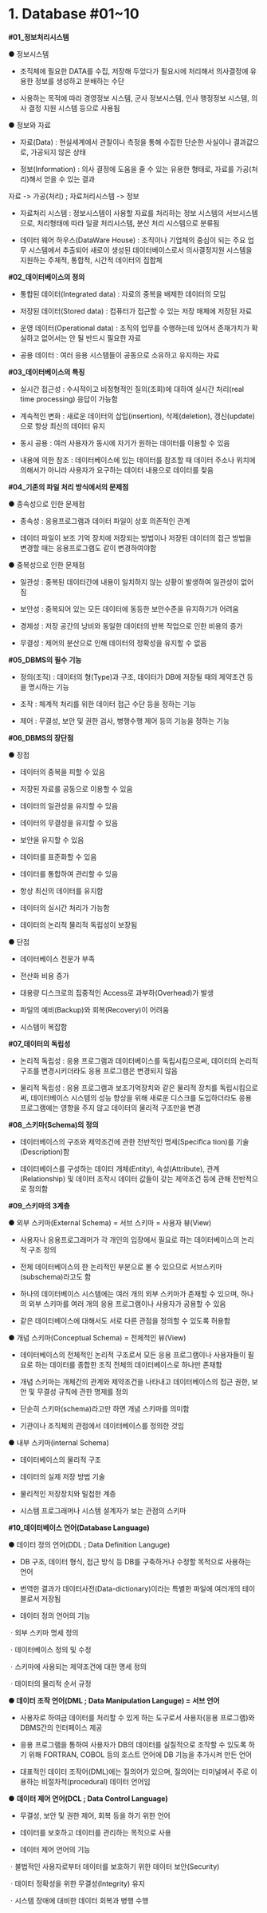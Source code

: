 # 1. Database #01~10

**#01_정보처리시스템**

● 정보시스템

- 조직체에 필요한 DATA를 수집, 저장해 두었다가 필요시에 처리해서 의사결정에 유용한 정보를 생성하고 분배하는 수단

- 사용하는 목적에 따라 경영정보 시스템, 군사 정보시스템, 인사 행정정보 시스템, 의사 결정 지원 시스템 등으로 사용됨

● 정보와 자료

- 자료(Data) : 현실세계에서 관찰이나 측정을 통해 수집한 단순한 사실이나 결과값으로, 가공되지 않은 상태

- 정보(Information) : 의사 결정에 도움을 줄 수 있는 유용한 형태로, 자료를 가공(처리)해서 얻을 수 있는 결과

자료 -> 가공(처리) ; 자료처리시스템 -> 정보

- 자료처리 시스템 : 정보시스템이 사용할 자료를 처리하는 정보 시스템의 서브시스템으로, 처리형태에 따라 일괄 처리시스템, 분산 처리 시스템으로 분류됨

- 데이터 웨어 하우스(DataWare House) : 조직이나 기업체의 중심이 되는 주요 업무 시스템에서 추출되어 새로이 생성된 데이터베이스로서 의사결정지원 시스템을 지원하는 주체적, 통합적, 시간적 데이터의 집합체

**#02_데이터베이스의 정의**

- 통합된 데이터(Integrated data) : 자료의 중복을 배제한 데이터의 모임

- 저장된 데이터(Stored data) : 컴퓨터가 접근할 수 있는 저장 매체에 저장된 자료

- 운영 데이터(Operational data) : 조직의 업무를 수행하는데 있어서 존재가치가 확실하고 없어서는 안 될 반드시 필요한 자료

- 공용 데이터 : 여러 응용 시스템들이 공동으로 소유하고 유지하는 자료

**#03_데이터베이스의 특징**

- 실시간 접근성 : 수시적이고 비정형적인 질의(조회)에 대하여 실시간 처리(real time processing) 응답이 가능함

- 계속적인 변화 : 새로운 데이터의 삽입(insertion), 삭제(deletion), 갱신(update)으로 항상 최신의 데이터 유지

- 동시 공용 : 여러 사용자가 동시에 자기가 원하는 데이터를 이용할 수 있음

- 내용에 의한 참조 : 데이터베이스에 있는 데이터를 참조할 때 데이터 주소나 위치에 의해서가 아니라 사용자가 요구하는 데이터 내용으로 데이터를 찾음

**#04_기존의 파일 처리 방식에서의 문제점**

● 종속성으로 인한 문제점

- 종속성 : 응용프로그램과 데이터 파일이 상호 의존적인 관계

- 데이터 파일이 보조 기억 장치에 저장되는 방법이나 저장된 데이터의 접근 방법을 변경할 때는 응용프로그램도 같이 변경하여야함

● 중복성으로 인한 문제점

- 일관성 : 중복된 데이터간에 내용이 일치하지 않는 상황이 발생하여 일관성이 없어짐

- 보안성 : 중복되어 있는 모든 데이터에 동등한 보안수준을 유지하기가 어려움

- 경제성 : 저장 공간의 낭비와 동일한 데이터의 반복 작업으로 인한 비용의 증가

- 무결성 : 제어의 분산으로 인해 데이터의 정확성을 유지할 수 없음

**#05_DBMS의 필수 기능**

- 정의(조직) : 데이터의 형(Type)과 구조, 데이터가 DB에 저장될 때의 제약조건 등을 명시하는 기능

- 조작 : 체계적 처리를 위한 데이터 접근 수단 등을 정하는 기능

- 제어 : 무결성, 보안 및 권한 검사, 병행수행 제어 등의 기능을 정하는 기능

**#06_DBMS의 장단점**

**●** 장점

- 데이터의 중복을 피할 수 있음

- 저장된 자료를 공동으로 이용할 수 있음

- 데이터의 일관성을 유지할 수 있음

- 데이터의 무결성을 유지할 수 있음

- 보안을 유지할 수 있음

- 데이터를 표준화할 수 있음

- 데이터를 통합하여 관리할 수 있음

- 항상 최신의 데이터를 유지함

- 데이터의 실시간 처리가 가능함

- 데이터의 논리적 물리적 독립성이 보장됨

● 단점

- 데이터베이스 전문가 부족

- 전산화 비용 증가

- 대용량 디스크로의 집중적인 Access로 과부하(Overhead)가 발생

- 파일의 예비(Backup)와 회복(Recovery)이 어려움

- 시스템이 복잡함

**#07_데이터의 독립성**

- 논리적 독립성 : 응용 프로그램과 데이터베이스를 독립시킴으로써, 데이터의 논리적 구조를 변경시키더라도 응용 프로그램은 변경되지 않음

- 물리적 독립성 : 응용 프로그램과 보조기억장치와 같은 물리적 장치를 독립시킴으로써, 데이터베이스 시스템의 성능 향상을 위해 새로운 디스크를 도입하더라도 응용 프로그램에는 영향을 주지 않고 데이터의 물리적 구조만을 변경

**#08_스키마(Schema)의 정의**

- 데이터베이스의 구조와 제약조건에 관한 전반적인 명세(Speciflca tion)를 기술(Description)함

- 데이터베이스를 구성하는 데이터 개체(Entity), 속성(Attribute), 관계(Relationship) 및 데이터 조작시 데이터 값들이 갖는 제약조건 등에 관해 전반적으로 정의함

**#09_스키마의 3계층**

● 외부 스키마(External Schema) = 서브 스키마 = 사용자 뷰(View)

- 사용자나 응용프로그래머가 각 개인의 입장에서 필요로 하는 데이터베이스의 논리적 구조 정의

- 전체 데이터베이스의 한 논리적인 부분으로 볼 수 있으므로 서브스키마(subschema)라고도 함

- 하나의 데이터베이스 시스템에는 여러 개의 외부 스키마가 존재할 수 있으며, 하나의 외부 스키마를 여러 개의 응용 프로그램이나 사용자가 공용할 수 있음

- 같은 데이터베이스에 대해서도 서로 다른 관점을 정의할 수 있도록 허용함

● 개념 스키마(Conceptual Schema) = 전체적인 뷰(View)

- 데이터베이스의 전체적인 논리적 구조로서 모든 응용 프로그램이나 사용자들이 필요로 하는 데이터를 종합한 조직 전체의 데이터베이스로 하나만 존재함

- 개념 스키마는 개체간의 관계와 제약조건을 나타내고 데이터베이스의 접근 권한, 보안 및 무결성 규칙에 관한 명제를 정의

- 단순히 스키마(schema)라고만 하면 개념 스키마를 의미함

- 기관이나 조직체의 관점에서 데이터베이스를 정의한 것임

● 내부 스키마(internal Schema)

- 데이터베이스의 물리적 구조

- 데이터의 실제 저장 방법 기술

- 물리적인 저장장치와 밀접한 계층

- 시스템 프로그래머나 시스템 설계자가 보는 관점의 스키마

**#10_데이터베이스 언어(Database Language)**

● 데이터 정의 언어(DDL ; Data Definition Languge)

- DB 구조, 데이터 형식, 접근 방식 등 DB를 구축하거나 수정할 목적으로 사용하는 언어

- 번역한 결과가 데이터사전(Data-dictionary)이라는 특별한 파일에 여러개의 테이블로서 저장됨

- 데이터 정의 언어의 기능

ㆍ외부 스키마 명세 정의

ㆍ데이터베이스 정의 및 수정

ㆍ스키마에 사용되는 제약조건에 대한 명세 정의

ㆍ데이터의 물리적 순서 규정

**● 데이터 조작 언어(DML ; Data Manipulation Languge) = 서브 언어**

- 사용자로 하여금 데이터를 처리할 수 있게 하는 도구로서 사용자(응용 프로그램)와 DBMS간의 인터페이스 제공

- 응용 프로그램을 통하여 사용자가 DB의 데이터를 실질적으로 조작할 수 있도록 하기 위해 FORTRAN, COBOL 등의 호스트 언어에 DB 기능을 추가시켜 만든 언어

- 대표적인 데이터 조작어(DML)에는 질의어가 있으며, 질의어는 터미널에서 주로 이용하는 비절차적(procedural) 데이터 언어임

● **데이터 제어 언어(DCL ; Data Control Language)**

- 무결성, 보안 및 권한 제어, 회복 등을 하기 위한 언어

- 데이터를 보호하고 데이터를 관리하는 목적으로 사용

- 데이터 제어 언어의 기능

ㆍ불법적인 사용자로부터 데이터를 보호하기 위한 데이터 보안(Security)

ㆍ데이터 정확성을 위한 무결성(Integrity) 유지

ㆍ시스템 장애에 대비한 데이터 회복과 병행 수행